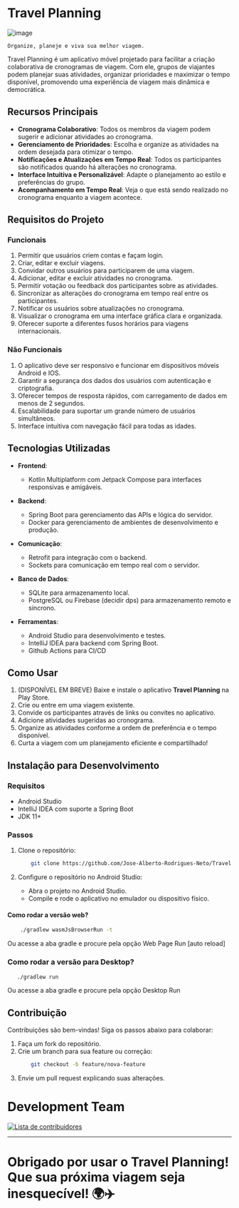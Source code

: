 # Travel Planning

![image](https://github.com/user-attachments/assets/7b771a6d-01b0-443a-a3ba-fd6b4a056a40)


    Organize, planeje e viva sua melhor viagem.

Travel Planning é um aplicativo móvel projetado para facilitar a criação colaborativa de cronogramas de viagem. Com ele, grupos de viajantes podem planejar suas atividades, organizar prioridades e maximizar o tempo disponível, promovendo uma experiência de viagem mais dinâmica e democrática.

## Recursos Principais

- **Cronograma Colaborativo**: Todos os membros da viagem podem sugerir e adicionar atividades ao cronograma.
- **Gerenciamento de Prioridades**: Escolha e organize as atividades na ordem desejada para otimizar o tempo.
- **Notificações e Atualizações em Tempo Real**: Todos os participantes são notificados quando há alterações no cronograma.
- **Interface Intuitiva e Personalizável**: Adapte o planejamento ao estilo e preferências do grupo.
- **Acompanhamento em Tempo Real**: Veja o que está sendo realizado no cronograma enquanto a viagem acontece.

## Requisitos do Projeto

### Funcionais

1. Permitir que usuários criem contas e façam login.
2. Criar, editar e excluir viagens.
3. Convidar outros usuários para participarem de uma viagem.
4. Adicionar, editar e excluir atividades no cronograma.
5. Permitir votação ou feedback dos participantes sobre as atividades.
6. Sincronizar as alterações do cronograma em tempo real entre os participantes.
7. Notificar os usuários sobre atualizações no cronograma.
8. Visualizar o cronograma em uma interface gráfica clara e organizada.
9. Oferecer suporte a diferentes fusos horários para viagens internacionais.

### Não Funcionais

1. O aplicativo deve ser responsivo e funcionar em dispositivos móveis Android e IOS.
2. Garantir a segurança dos dados dos usuários com autenticação e criptografia.
3. Oferecer tempos de resposta rápidos, com carregamento de dados em menos de 2 segundos.
4. Escalabilidade para suportar um grande número de usuários simultâneos.
5. Interface intuitiva com navegação fácil para todas as idades.

## Tecnologias Utilizadas

- **Frontend**:
  - Kotlin Multiplatform com Jetpack Compose para interfaces responsivas e amigáveis.
  
- **Backend**:
  - Spring Boot para gerenciamento das APIs e lógica do servidor.
  - Docker para gerenciamento de ambientes de desenvolvimento e produção.
  
- **Comunicação**:
  - Retrofit para integração com o backend.
  - Sockets para comunicação em tempo real com o servidor.
  
- **Banco de Dados**:
  - SQLite para armazenamento local.
  - PostgreSQL ou Firebase (decidir dps) para armazenamento remoto e sincrono.
  
- **Ferramentas**:
  - Android Studio para desenvolvimento e testes.
  - IntelliJ IDEA para backend com Spring Boot.
  - Github Actions para CI/CD

## Como Usar

1. (DISPONÍVEL EM BREVE) Baixe e instale o aplicativo **Travel Planning** na Play Store.
2. Crie ou entre em uma viagem existente.
3. Convide os participantes através de links ou convites no aplicativo.
4. Adicione atividades sugeridas ao cronograma.
5. Organize as atividades conforme a ordem de preferência e o tempo disponível.
6. Curta a viagem com um planejamento eficiente e compartilhado!

## Instalação para Desenvolvimento

### Requisitos

- Android Studio
- IntelliJ IDEA com suporte a Spring Boot
- JDK 11+

### Passos

1. Clone o repositório:
   ```bash
       git clone https://github.com/Jose-Alberto-Rodrigues-Neto/Travel-Planning.git
   ```

3. Configure o repositório no Android Studio:
   - Abra o projeto no Android Studio.
   - Compile e rode o aplicativo no emulador ou dispositivo físico.
    
#### Como rodar a versão web?

```bash
    ./gradlew wasmJsBrowserRun -t
```

Ou acesse a aba gradle e procure pela opção Web Page Run [auto reload]

### Como rodar a versão para Desktop?

```bash
   ./gradlew run
```
Ou acesse a aba gradle e procure pela opção Desktop Run

## Contribuição

Contribuições são bem-vindas! Siga os passos abaixo para colaborar:

1. Faça um fork do repositório.
2. Crie um branch para sua feature ou correção:
   ```bash
       git checkout -b feature/nova-feature
   ```
3. Envie um pull request explicando suas alterações.

# Development Team 

<a href="https://github.com/Jose-Alberto-Rodrigues-Neto/Travel-Planning/graphs/contributors">
  <img src="https://contributors-img.web.app/image?repo=Jose-Alberto-Rodrigues-Neto/Travel-Planning" alt="Lista de contribuidores"/>
</a>

---
# Obrigado por usar o **Travel Planning**! Que sua próxima viagem seja inesquecível! 🌍✈️
